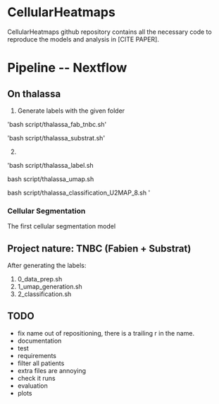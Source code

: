 
# CellularHeatmaps

CellularHeatmaps github repository contains all the necessary code to reproduce the models and analysis in [CITE PAPER].

# Pipeline -- Nextflow

## On thalassa
1) Generate labels with the given folder

'bash script/thalassa_fab_tnbc.sh'

'bash script/thalassa_substrat.sh'

2) 


'bash script/thalassa_label.sh 

bash script/thalassa_umap.sh 

bash script/thalassa_classification_U2MAP_8.sh 
'

### Cellular Segmentation
The first cellular segmentation model

## Project nature: TNBC (Fabien + Substrat)

After generating the labels:
1) 0_data_prep.sh
2) 1_umap_generation.sh
3) 2_classification.sh




## TODO
- fix name out of repositioning, there is a trailing r in the name.
- documentation
- test
- requirements
- filter all patients
- extra files are annoying
- check it runs
- evaluation
- plots
